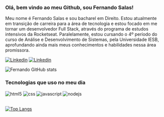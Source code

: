 ### Olá, bem vindo ao meu Github, sou Fernando Salas!

Meu nome é Fernando Salas e sou bacharel em Direito. Estou atualmente em transição de carreira para a área de tecnologia e estou focado em me tornar um desenvolvedor Full Stack, através do programa de estudos intensivos da Rocketseat. Paralelamente, estou cursando o 4º período do curso de Análise e Desenvolvimento de Sistemas, pela Universidade IESB, aprofundando ainda mais meus conhecimentos e habilidades nessa área promissora.


[![Linkedin](    https://img.shields.io/badge/LinkedIn-0077B5?style=for-the-badge&logo=linkedin&logoColor=white)](https://www.linkedin.com/in/salas-fernando/)
[![Linkedin](https://img.shields.io/badge/Instagram-E4405F?style=for-the-badge&logo=instagram&logoColor=white)](https://www.instagram.com/fernando_salas9/)

![Fernando GitHub stats](https://github-readme-stats.vercel.app/api?username=Salasfernando&show_icons=true&theme=dracula)

### Tecnologias que uso no meu dia

<div>
    <img align="center" alt="html5" src="https://img.shields.io/badge/HTML5-E34F26?style=for-the-badge&logo=html5&logoColor=white" />
    <img align="center" alt="css" src="https://img.shields.io/badge/CSS3-1572B6?style=for-the-badge&logo=css3&logoColor=white" />
    <img align="center" alt="javascript" src="https://img.shields.io/badge/JavaScript-F7DF1E?style=for-the-badge&logo=javascript&logoColor=black" />
    <img align="center" alt="nodejs" src="https://img.shields.io/badge/Node.js-43853D?style=for-the-badge&logo=node.js&logoColor=white" />
</div><br>

[![Top Langs](https://github-readme-stats.vercel.app/api/top-langs/?username=Salasfernando)](https://github.com/Salasfernando/github-readme-stats)

